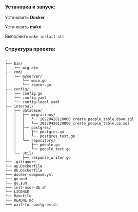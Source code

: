 ### Установка и запуск:
Установить **Docker**

Установить **make**

Выполнить `make install-all`

### Структура проекта:
    .
    ├── bin/
    │   └── migrate
    ├── cmd/
    │   └── myserver/
    │       └── main.go
    │       └── router.go
    ├── config/
    │   └── config.go
    │   └── config.yaml
    │   └── config-local.yaml
    ├── internal/
    │   ├── database/
    │   │   ├── migrations/
    │   │   │   └── 20220420120000_create_people_table.down.sql
    │   │   │   └── 20220420120000_create_people_table.up.sql
    │   │   ├── postgres/
    │   │   │   ├── postgres.go
    │   │   │   └── postgres_test.go
    │   │   └── repository/
    │   │       ├── people.go
    │   │       └── people_test.go
    │   └── util/
    │       ├── response_writer.go
    └── .gitignore
    └── ap.Dockerfile
    └── db.Dockerfile
    └── docker-compose.yml
    └── go.mod
    └── go.sum
    └── init-user-db.sh
    └── LICENSE
    └── Makefile
    └── README.md
    └── wait-for-postgres.sh
